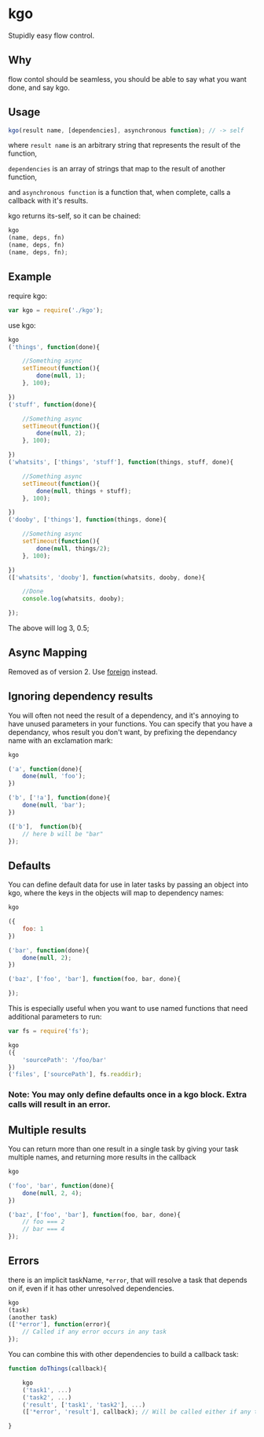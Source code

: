 kgo
===

Stupidly easy flow control.

## Why

flow contol should be seamless, you should be able to say what you want done, and say kgo.

## Usage

``` javascript
kgo(result name, [dependencies], asynchronous function); // -> self
```

where `result name` is an arbitrary string that represents the result of the function,

`dependencies` is an array of strings that map to the result of another function,

and `asynchronous function` is a function that, when complete, calls a callback with it's results.

kgo returns its-self, so it can be chained:

``` javascript
kgo
(name, deps, fn)
(name, deps, fn)
(name, deps, fn);
```

## Example

require kgo:

``` javascript
var kgo = require('./kgo');
```

use kgo:

``` javascript
kgo
('things', function(done){

    //Something async
    setTimeout(function(){
        done(null, 1);
    }, 100);

})
('stuff', function(done){

    //Something async
    setTimeout(function(){
        done(null, 2);
    }, 100);

})
('whatsits', ['things', 'stuff'], function(things, stuff, done){

    //Something async
    setTimeout(function(){
        done(null, things + stuff);
    }, 100);

})
('dooby', ['things'], function(things, done){

    //Something async
    setTimeout(function(){
        done(null, things/2);
    }, 100);

})
(['whatsits', 'dooby'], function(whatsits, dooby, done){

    //Done
    console.log(whatsits, dooby);

});
```

The above will log 3, 0.5;

## Async Mapping

Removed as of version 2. Use [foreign](https://www.npmjs.com/package/foreign) instead.

## Ignoring dependency results

You will often not need the result of a dependency, and it's annoying to have unused parameters in your functions.
You can specify that you have a dependancy, whos result you don't want, by prefixing the dependancy name with an exclamation mark:

``` javascript
kgo

('a', function(done){
    done(null, 'foo');
})

('b', ['!a'], function(done){
    done(null, 'bar');
})

(['b'],  function(b){
    // here b will be "bar"
});
```

## Defaults

You can define default data for use in later tasks by passing an object into kgo, where the keys in the objects will map to dependency names:

``` javascript
kgo

({
    foo: 1
})

('bar', function(done){
    done(null, 2);
})

('baz', ['foo', 'bar'], function(foo, bar, done){

});
```

This is especially useful when you want to use named functions that need additional parameters to run:

``` javascript
var fs = require('fs');

kgo
({
    'sourcePath': '/foo/bar'
})
('files', ['sourcePath'], fs.readdir);
```

### Note: You may only define defaults once in a kgo block. Extra calls will result in an error.

## Multiple results

You can return more than one result in a single task by giving your task multiple names, and returning more results in the callback

``` javascript
kgo

('foo', 'bar', function(done){
    done(null, 2, 4);
})

('baz', ['foo', 'bar'], function(foo, bar, done){
    // foo === 2
    // bar === 4
});
```

## Errors

there is an implicit taskName, `*error`, that will resolve a task that depends on if, even if it has other unresolved dependencies.

``` javascript
kgo
(task)
(another task)
(['*error'], function(error){
    // Called if any error occurs in any task
});
```

You can combine this with other dependencies to build a callback task:

``` javascript
function doThings(callback){

    kgo
    ('task1', ...)
    ('task2', ...)
    ('result', ['task1', 'task2'], ...)
    (['*error', 'result'], callback); // Will be called either if any task errors, OR if result resolves.

}
```